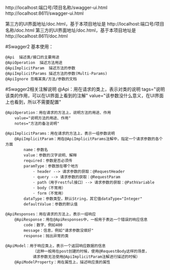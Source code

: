 







http://localhost:端口号/项目名称/swagger-ui.html 
http://localhost:8611/swagger-ui.html 


第三方的UI界面地址/doc.html，基于本项目地址是 http://localhost:端口号/项目名称/doc.html
第三方的UI界面地址/doc.html，基于本项目地址是 http://localhost:8611/doc.html


#Swagger2 基本使用：

    @Api  描述类/接口的主要用途
    @ApiOperation  描述方法用途
    @ApiImplicitParam  描述方法的参数
    @ApiImplicitParams 描述方法的参数(Multi-Params)
    @ApiIgnore 忽略某类/方法/参数的文档
    
    
#Swagger2相关注解说明
    @Api：用在请求的类上，表示对类的说明
        tags="说明该类的作用，可以在UI界面上看到的注解"
        value="该参数没什么意义，在UI界面上也看到，所以不需要配置"
    
    @ApiOperation：用在请求的方法上，说明方法的用途、作用
        value="说明方法的用途、作用"
        notes="方法的备注说明"
    
    @ApiImplicitParams：用在请求的方法上，表示一组参数说明
        @ApiImplicitParam：用在@ApiImplicitParams注解中，指定一个请求参数的各个方面
            name：参数名
            value：参数的汉字说明、解释
            required：参数是否必须传
            paramType：参数放在哪个地方
                · header --> 请求参数的获取：@RequestHeader
                · query --> 请求参数的获取：@RequestParam
                · path（用于restful接口）--> 请求参数的获取：@PathVariable
                · body（不常用）
                · form（不常用）    
            dataType：参数类型，默认String，其它值dataType="Integer"       
            defaultValue：参数的默认值
    
    @ApiResponses：用在请求的方法上，表示一组响应
        @ApiResponse：用在@ApiResponses中，一般用于表达一个错误的响应信息
            code：数字，例如400
            message：信息，例如"请求参数没填好"
            response：抛出异常的类
    
    @ApiModel：用于响应类上，表示一个返回响应数据的信息
                （这种一般用在post创建的时候，使用@RequestBody这样的场景，
                请求参数无法使用@ApiImplicitParam注解进行描述的时候）
        @ApiModelProperty：用在属性上，描述响应类的属性
